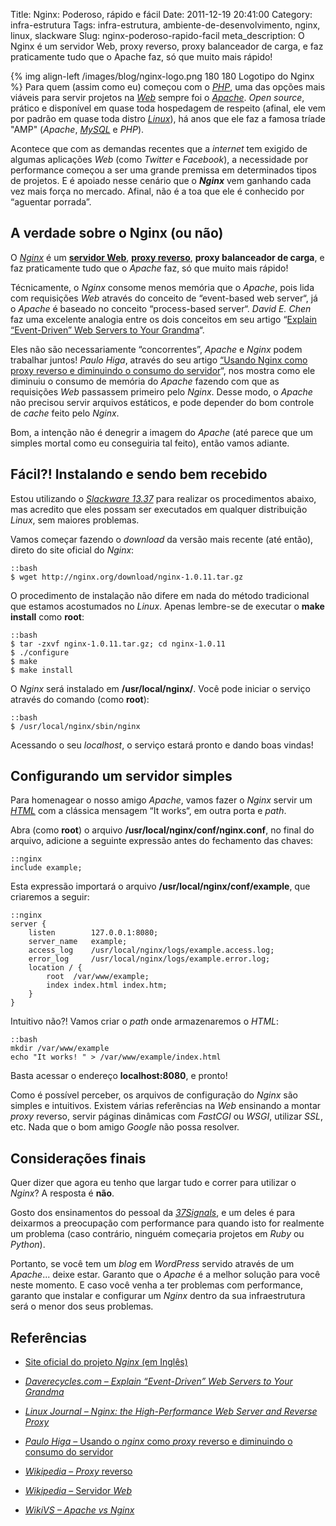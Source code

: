 Title: Nginx: Poderoso, rápido e fácil
Date: 2011-12-19 20:41:00
Category: infra-estrutura
Tags: infra-estrutura, ambiente-de-desenvolvimento, nginx, linux, slackware
Slug: nginx-poderoso-rapido-facil
meta_description: O Nginx é um servidor Web, proxy reverso, proxy balanceador de carga, e faz praticamente tudo que o Apache faz, só que muito mais rápido!


{% img align-left /images/blog/nginx-logo.png 180 180 Logotipo do Nginx %}
Para quem (assim como eu) começou com o [*PHP*][], uma das opções mais viáveis
para servir projetos na [*Web*][] sempre foi o [*Apache*][]. *Open source*,
prático e disponível em quase toda hospedagem de respeito (afinal, ele vem por
padrão em quase toda distro [*Linux*][]), há anos que ele faz a famosa
tríade "AMP" (*Apache*, [*MySQL*][] e *PHP*).

Acontece que com as demandas recentes que a *internet* tem exigido de
algumas aplicações *Web* (como *Twitter* e *Facebook*), a necessidade
por performance começou a ser uma grande premissa em determinados tipos
de projetos. E é apoiado nesse cenário que o ***Nginx*** vem ganhando
cada vez mais força no mercado. Afinal, não é a toa que ele é conhecido
por “aguentar porrada”.

<!-- PELICAN_END_SUMMARY -->


A verdade sobre o Nginx (ou não)
--------------------------------

O [*Nginx*][] é um [**servidor Web**][], [**proxy reverso**][],
**proxy balanceador de carga**, e faz praticamente tudo que o *Apache*
faz, só que muito mais rápido!

Técnicamente, o *Nginx* consome menos memória que o *Apache*, pois lida
com requisições *Web* através do conceito de “event-based web server“,
já o *Apache* é baseado no conceito “process-based server“. *David E.
Chen* faz uma excelente analogia entre os dois conceitos em seu artigo
“[Explain “Event-Driven” Web Servers to Your Grandma][]“.

Eles não são necessariamente “concorrentes”, *Apache* e *Nginx* podem
trabalhar juntos! *Paulo Higa*, através do seu artigo
[“Usando Nginx como proxy reverso e diminuindo o consumo do servidor][]“, nos mostra
como ele diminuiu o consumo de memória do *Apache* fazendo com que as
requisições *Web* passassem primeiro pelo *Nginx*. Desse modo, o
*Apache* não precisou servir arquivos estáticos, e pode depender do bom
controle de *cache* feito pelo *Nginx*.

Bom, a intenção não é denegrir a imagem do *Apache* (até parece que um
simples mortal como eu conseguiria tal feito), então vamos adiante.


Fácil?! Instalando e sendo bem recebido
---------------------------------------

Estou utilizando o [*Slackware 13.37*][] para realizar os procedimentos
abaixo, mas acredito que eles possam ser executados em qualquer
distribuição *Linux*, sem maiores problemas.

Vamos começar fazendo o *download* da versão mais recente (até então),
direto do site oficial do *Nginx*:

    ::bash
    $ wget http://nginx.org/download/nginx-1.0.11.tar.gz

O procedimento de instalação não difere em nada do método tradicional
que estamos acostumados no *Linux*. Apenas lembre-se de executar o
**make install** como **root**:

    ::bash
    $ tar -zxvf nginx-1.0.11.tar.gz; cd nginx-1.0.11
    $ ./configure
    $ make
    $ make install

O *Nginx* será instalado em **/usr/local/nginx/**. Você pode iniciar o
serviço através do comando (como **root**):

    ::bash
    $ /usr/local/nginx/sbin/nginx

Acessando o seu *localhost*, o serviço estará pronto e dando boas
vindas!


Configurando um servidor simples
--------------------------------

Para homenagear o nosso amigo *Apache*, vamos fazer o *Nginx* servir um
[*HTML*][] com a clássica mensagem “It works“, em outra porta e *path*.

Abra (como **root**) o arquivo **/usr/local/nginx/conf/nginx.conf**, no
final do arquivo, adicione a seguinte expressão antes do fechamento das
chaves:

    ::nginx
    include example;

Esta expressão importará o arquivo **/usr/local/nginx/conf/example**,
que criaremos a seguir:

    ::nginx
    server {
        listen        127.0.0.1:8080;
        server_name   example;
        access_log    /usr/local/nginx/logs/example.access.log;
        error_log     /usr/local/nginx/logs/example.error.log;
        location / {
            root  /var/www/example;
            index index.html index.htm;  
        }
    }

Intuitivo não?! Vamos criar o *path* onde armazenaremos o *HTML*:

    ::bash
    mkdir /var/www/example
    echo "It works! " > /var/www/example/index.html

Basta acessar o endereço **localhost:8080**, e pronto!

Como é possível perceber, os arquivos de configuração do *Nginx* são
simples e intuitivos. Existem várias referências na *Web* ensinando a
montar *proxy* reverso, servir páginas dinâmicas com *FastCGI* ou
*WSGI*, utilizar *SSL*, etc. Nada que o bom amigo *Google* não possa
resolver.


Considerações finais
--------------------

Quer dizer que agora eu tenho que largar tudo e correr para utilizar o
*Nginx*? A resposta é **não**.

Gosto dos ensinamentos do pessoal da [*37Signals*][], e um deles é para
deixarmos a preocupação com performance para quando isto for realmente
um problema (caso contrário, ninguém começaria projetos em *Ruby* ou
*Python*).

Portanto, se você tem um *blog* em *WordPress* servido através de um
*Apache*... deixe estar. Garanto que o *Apache* é a melhor solução para
você neste momento. E caso você venha a ter problemas com performance,
garanto que instalar e configurar um *Nginx* dentro da sua
infraestrutura será o menor dos seus problemas.


Referências
-----------

* [Site oficial do projeto *Nginx* (em Inglês)][]
* [*Daverecycles.com – Explain “Event-Driven” Web Servers to Your Grandma*][]
* [*Linux Journal – Nginx: the High-Performance Web Server and Reverse Proxy*][]
* [*Paulo Higa* – Usando o *nginx* como *proxy* reverso e diminuindo o consumo do servidor][]
* [*Wikipedia* – *Proxy* reverso][]
* [*Wikipedia* – Servidor *Web*][]
* [*WikiVS – Apache vs Nginx*][]


  [*PHP*]: {tag}php "Leia mais sobre PHP"
  [*Web*]: {tag}web "Leia mais sobre Web"
  [*Apache*]: http://httpd.apache.org/
    "Página oficial do projeto Apache"
  [*Linux*]: {tag}linux "Leia mais sobre Linux"
  [*MySQL*]: http://www.mysql.com/
    "Conheça o banco de dados open source mais popular do mundo"
  [*Nginx*]: http://nginx.org/ "Conheça o Nginx!"
  [**servidor Web**]: http://pt.wikipedia.org/wiki/Servidor_web
    "Entenda o que é um servidor Web"
  [**proxy reverso**]: http://pt.wikipedia.org/wiki/Proxy_reverso
    "Entenda o que é um Proxy Reverso"
  [Explain “Event-Driven” Web Servers to Your Grandma]: http://daverecycles.com/post/3104767110/explain-event-driven-web-servers-to-your-grandma
    "Leia esta boa analogia entre os conceitos"
  [“Usando Nginx como proxy reverso e diminuindo o consumo do servidor]: http://paulohiga.com/posts/nginx-proxy-reverso-php-apache.php
    "Aprenda como fazer o Nginx tornar-se um proxy reverso"
  [*Slackware 13.37*]: http://www.slackware.com/
    "Conheça e delicie-se com o Slackware Linux"
  [*HTML*]: {tag}html5 "Leia mais sobre HTML5"
  [*37Signals*]: http://37signals.com/
    "Você não sabe o que é a 37Signals?"
  [Site oficial do projeto *Nginx* (em Inglês)]: http://nginx.org/
    "Conheça, instale e use agora o Nginx!"
  [*Daverecycles.com – Explain “Event-Driven” Web Servers to Your Grandma*]: http://daverecycles.com/post/3104767110/explain-event-driven-web-servers-to-your-grandma
    "Entenda a diferença entre o webserver baseado em eventos, e outro baseado em processos"
  [*Linux Journal – Nginx: the High-Performance Web Server and Reverse Proxy*]: http://www.linuxjournal.com/article/10108
    "Excelente artigo sobre o Nginx"
  [*Paulo Higa* – Usando o *nginx* como *proxy* reverso e diminuindo o consumo do servidor]: http://paulohiga.com/posts/nginx-proxy-reverso-php-apache.php
    "Artigo de Paulo Higa sobre Nginx e proxy reverso, com Apache"
  [*Wikipedia* – *Proxy* reverso]: http://pt.wikipedia.org/wiki/Proxy_reverso
    "Leia mais na Wikipedia"
  [*Wikipedia* – Servidor *Web*]: http://pt.wikipedia.org/wiki/Servidor_web
    "Leia mais na Wikipedia"
  [*WikiVS – Apache vs Nginx*]: http://www.wikivs.com/wiki/Apache_vs_nginx
    "Entenda um pouco mais a diferença entre Apache e Nginx"
